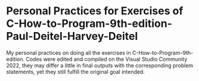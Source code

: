 # Personal Practices for Exercises of C-How-to-Program-9th-edition-Paul-Deitel-Harvey-Deitel
 My personal practices on doing all the exercises in C-How-to-Program-9th-edition. Codes were edited and compiled on the Visual Studio Community 2022, they may differ a little in final outputs with the corresponding problem statements, yet they still fulfill the original goal intended. 
